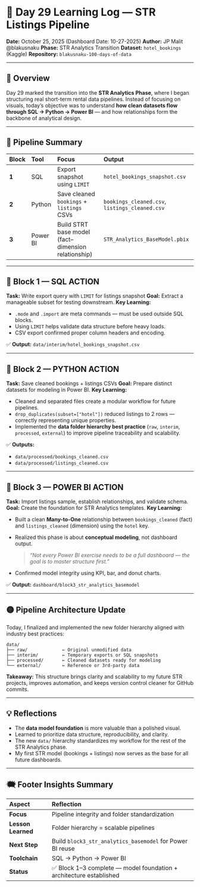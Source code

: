 # 🧠 Day 29 Learning Log — STR Listings Pipeline

**Date:** October 25, 2025 (Dashboard Date: 10-27-2025)
**Author:** JP Malit @blakusnaku
**Phase:** STR Analytics Transition
**Dataset:** `hotel_bookings` (Kaggle)
**Repository:** `blakusnaku-100-days-of-data`

---

## 📘 **Overview**

Day 29 marked the transition into the **STR Analytics Phase**, where I began structuring real short-term rental data pipelines.
Instead of focusing on visuals, today’s objective was to understand **how clean datasets flow through SQL → Python → Power BI** — and how relationships form the backbone of analytical design.

---

## 🔁 **Pipeline Summary**

| Block | Tool     | Focus                                               | Output                                         |
| :---- | :------- | :-------------------------------------------------- | :--------------------------------------------- |
| **1** | SQL      | Export snapshot using `LIMIT`                       | `hotel_bookings_snapshot.csv`                  |
| **2** | Python   | Save cleaned `bookings` + `listings` CSVs           | `bookings_cleaned.csv`, `listings_cleaned.csv` |
| **3** | Power BI | Build STRT base model (fact–dimension relationship) | `STR_Analytics_BaseModel.pbix`                 |

---

## 🧬 **Block 1 — SQL ACTION**

**Task:** Write export query with `LIMIT` for listings snapshot
**Goal:** Extract a manageable subset for testing downstream.
**Key Learning:**

* `.mode` and `.import` are meta commands — must be used outside SQL blocks.
* Using `LIMIT` helps validate data structure before heavy loads.
* CSV export confirmed proper column headers and encoding.

✅ **Output:** `data/interim/hotel_bookings_snapshot.csv`

---

## 🧬 **Block 2 — PYTHON ACTION**

**Task:** Save cleaned bookings + listings CSVs
**Goal:** Prepare distinct datasets for modeling in Power BI.
**Key Learning:**

* Cleaned and separated files create a modular workflow for future pipelines.
* `drop_duplicates(subset=["hotel"])` reduced listings to 2 rows — correctly representing unique properties.
* Implemented the **data folder hierarchy best practice** (`raw`, `interim`, `processed`, `external`) to improve pipeline traceability and scalability.

✅ **Outputs:**

* `data/processed/bookings_cleaned.csv`
* `data/processed/listings_cleaned.csv`

---

## 🧬 **Block 3 — POWER BI ACTION**

**Task:** Import listings sample, establish relationships, and validate schema.
**Goal:** Create the foundation for STR Analytics templates.
**Key Learning:**

* Built a clean **Many-to-One** relationship between `bookings_cleaned` (fact) and `listings_cleaned` (dimension) using the `hotel` key.
* Realized this phase is about **conceptual modeling**, not dashboard output.

  > *“Not every Power BI exercise needs to be a full dashboard — the goal is to master structure first.”*
* Confirmed model integrity using KPI, bar, and donut charts.

✅ **Output:**
`dashboard/block3_str_analytics_basemodel`

---

## 🟡 **Pipeline Architecture Update**

Today, I finalized and implemented the new folder hierarchy aligned with industry best practices:

```
data/
├── raw/             ← Original unmodified data
├── interim/         ← Temporary exports or SQL snapshots
├── processed/       ← Cleaned datasets ready for modeling
└── external/        ← Reference or 3rd-party data
```

**Takeaway:**
This structure brings clarity and scalability to my future STR projects, improves automation, and keeps version control cleaner for GitHub commits.

---

## 💡 **Reflections**

* The **data model foundation** is more valuable than a polished visual.
* Learned to prioritize data structure, reproducibility, and clarity.
* The new `data/` hierarchy standardizes my workflow for the rest of the STR Analytics phase.
* My first STR model (bookings + listings) now serves as the base for all future dashboards.

---

## 🗮️ **Footer Insights Summary**

| Aspect             | Reflection                                                         |
| :----------------- | :----------------------------------------------------------------- |
| **Focus**          | Pipeline integrity and folder standardization                      |
| **Lesson Learned** | Folder hierarchy = scalable pipelines                              |
| **Next Step**      | Build `block3_str_analytics_basemodel` for Power BI reuse          |
| **Toolchain**      | SQL → Python → Power BI                                            |
| **Status**         | ✅ Block 1–3 complete — model foundation + architecture established |
